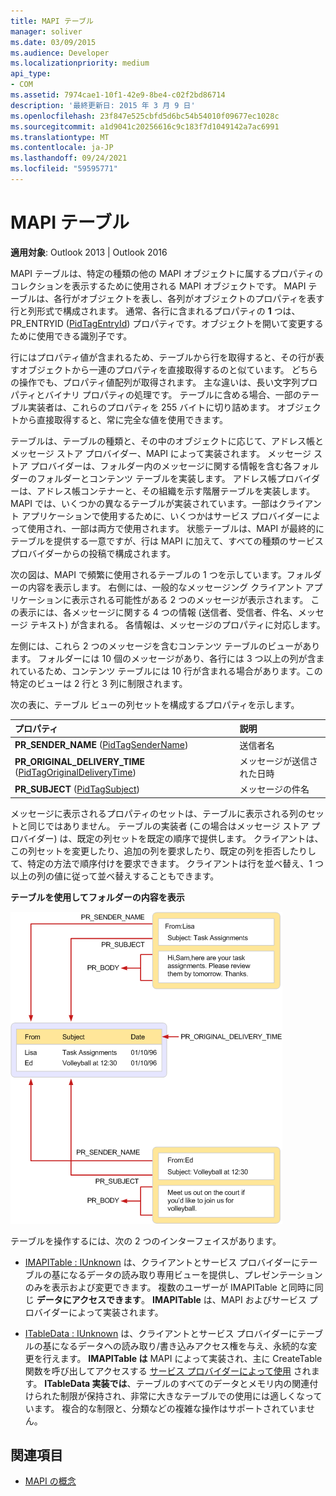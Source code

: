 ```yaml
---
title: MAPI テーブル
manager: soliver
ms.date: 03/09/2015
ms.audience: Developer
ms.localizationpriority: medium
api_type:
- COM
ms.assetid: 7974cae1-10f1-42e9-8be4-c02f2bd86714
description: '最終更新日: 2015 年 3 月 9 日'
ms.openlocfilehash: 23f847e525cbfd5d6bc54b54010f09677ec1028c
ms.sourcegitcommit: a1d9041c20256616c9c183f7d1049142a7ac6991
ms.translationtype: MT
ms.contentlocale: ja-JP
ms.lasthandoff: 09/24/2021
ms.locfileid: "59595771"
---
```

# <a name="mapi-tables"></a>MAPI テーブル
  
**適用対象**: Outlook 2013 | Outlook 2016 
  
MAPI テーブルは、特定の種類の他の MAPI オブジェクトに属するプロパティのコレクションを表示するために使用される MAPI オブジェクトです。 MAPI テーブルは、各行がオブジェクトを表し、各列がオブジェクトのプロパティを表す行と列形式で構成されます。 通常、各行に含まれるプロパティの **1** つは、PR_ENTRYID ([PidTagEntryId](pidtagentryid-canonical-property.md)) プロパティです。オブジェクトを開いて変更するために使用できる識別子です。 
  
行にはプロパティ値が含まれるため、テーブルから行を取得すると、その行が表すオブジェクトから一連のプロパティを直接取得するのと似ています。 どちらの操作でも、プロパティ値配列が取得されます。 主な違いは、長い文字列プロパティとバイナリ プロパティの処理です。 テーブルに含める場合、一部のテーブル実装者は、これらのプロパティを 255 バイトに切り詰めます。 オブジェクトから直接取得すると、常に完全な値を使用できます。
  
テーブルは、テーブルの種類と、その中のオブジェクトに応じて、アドレス帳とメッセージ ストア プロバイダー、MAPI によって実装されます。 メッセージ ストア プロバイダーは、フォルダー内のメッセージに関する情報を含む各フォルダーのフォルダーとコンテンツ テーブルを実装します。 アドレス帳プロバイダーは、アドレス帳コンテナーと、その組織を示す階層テーブルを実装します。 MAPI では、いくつかの異なるテーブルが実装されています。一部はクライアント アプリケーションで使用するために、いくつかはサービス プロバイダーによって使用され、一部は両方で使用されます。 状態テーブルは、MAPI が最終的にテーブルを提供する一意ですが、行は MAPI に加えて、すべての種類のサービス プロバイダーからの投稿で構成されます。 
  
次の図は、MAPI で頻繁に使用されるテーブルの 1 つを示しています。フォルダーの内容を表示します。 右側には、一般的なメッセージング クライアント アプリケーションに表示される可能性がある 2 つのメッセージが表示されます。 この表示には、各メッセージに関する 4 つの情報 (送信者、受信者、件名、メッセージ テキスト) が含まれる。 各情報は、メッセージのプロパティに対応します。
  
左側には、これら 2 つのメッセージを含むコンテンツ テーブルのビューがあります。 フォルダーには 10 個のメッセージがあり、各行には 3 つ以上の列が含まれているため、コンテンツ テーブルには 10 行が含まれる場合があります。この特定のビューは 2 行と 3 列に制限されます。
  
次の表に、テーブル ビューの列セットを構成するプロパティを示します。
  
|**プロパティ**|**説明**|
|:-----|:-----|
|**PR_SENDER_NAME** ([PidTagSenderName](pidtagsendername-canonical-property.md))  <br/> |送信者名  <br/> |
|**PR_ORIGINAL_DELIVERY_TIME** ([PidTagOriginalDeliveryTime](pidtagoriginaldeliverytime-canonical-property.md))  <br/> |メッセージが送信された日時  <br/> |
|**PR_SUBJECT** ([PidTagSubject](pidtagsubject-canonical-property.md))  <br/> |メッセージの件名  <br/> |
   
メッセージに表示されるプロパティのセットは、テーブルに表示される列のセットと同じではありません。 テーブルの実装者 (この場合はメッセージ ストア プロバイダー) は、既定の列セットを既定の順序で提供します。 クライアントは、この列セットを変更したり、追加の列を要求したり、既定の列を拒否したりして、特定の方法で順序付けを要求できます。 クライアントは行を並べ替え、1 つ以上の列の値に従って並べ替えすることもできます。
  
**テーブルを使用してフォルダーの内容を表示**
  
![テーブルを使用してフォルダーの内容を表示](media/amapi_54.gif "テーブルを使用してフォルダーの内容を表示")
  
テーブルを操作するには、次の 2 つのインターフェイスがあります。
  
- [IMAPITable : IUnknown](imapitableiunknown.md) は、クライアントとサービス プロバイダーにテーブルの基になるデータの読み取り専用ビューを提供し、プレゼンテーションのみを表示および変更できます。 複数のユーザーが IMAPITable と同時に同じ **データにアクセスできます**。 **IMAPITable** は、MAPI およびサービス プロバイダーによって実装されます。 
    
- [ITableData : IUnknown](itabledataiunknown.md) は、クライアントとサービス プロバイダーにテーブルの基になるデータへの読み取り/書き込みアクセス権を与え、永続的な変更を行えます。 **IMAPITable は** MAPI によって実装され、主に CreateTable 関数を呼び出してアクセスする [サービス プロバイダーによって使用](createtable.md) されます。 **ITableData 実装では**、テーブルのすべてのデータとメモリ内の関連付けられた制限が保持され、非常に大きなテーブルでの使用には適しくなっています。 複合的な制限と、分類などの複雑な操作はサポートされていません。 
    
## <a name="see-also"></a>関連項目

- [MAPI の概念](mapi-concepts.md)


